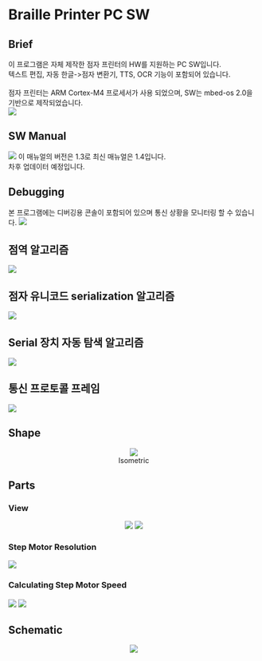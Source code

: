 # Braille Printer PC SW
## Brief
이 프로그램은 자체 제작한 점자 프린터의 HW를 지원하는 PC SW입니다.<br>
텍스트 편집, 자동 한글->점자 변환기, TTS, OCR 기능이 포함되어 있습니다.<br>
<br>
점자 프린터는 ARM Cortex-M4 프로세서가 사용 되었으며, SW는 mbed-os 2.0을 기반으로 제작되었습니다.<br>
<a href="https://github.com/d2h10s/pybraille/tree/main/mbed"><img src="http://img.shields.io/badge/-Go to MBED Code-A8B9CC?style=flat-square&logo=c%2b%2b&logoColor=white"></a>

## SW Manual
<img src="img/manual_v1_3.png">
이 매뉴얼의 버전은 1.3로 최신 매뉴얼은 1.4입니다.<br>
차후 업데이터 예정입니다.

## Debugging
본 프로그램에는 디버깅용 콘솔이 포함되어 있으며 통신 상황을 모니터링 할 수 있습니다.
<img src="img/debugging.png">

## 점역 알고리즘
<img src="img/braille_translate_algorithm.png">

## 점자 유니코드 serialization 알고리즘
<img src="img/braille_to_dot_algorithm.png">

## Serial 장치 자동 탐색 알고리즘
<img src="img/serial_algorithm.png">

## 통신 프로토콜 프레임
<img src="img/protocol_base.png">

## Shape
<p align="center">
    <img src="img/isometric.png" ><br>
    Isometric
</p>

## Parts
### View
<p align="center">
    <img src="img/exploded_view.png">
    <img src="img/parts_table.png">
</p>

### Step Motor Resolution
<img src="img/select_resolution.png">

### Calculating Step Motor Speed
#### 
<img src="img/cal_dynamics.png">
<img src="img/cal_dynamics2.png">

## Schematic
<p align="center">
    <img src="img/schematic.png">
</p>
